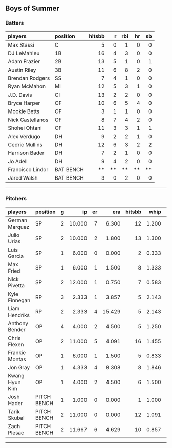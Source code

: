 ## Boys of Summer

### Batters

 
|players          |position  | hitsbb|  r| rbi| hr| sb| 
|:----------------|:---------|------:|--:|---:|--:|--:| 
|Max Stassi       |C         |      5|  0|   1|  0|  0| 
|DJ LeMahieu      |1B        |     16|  4|   3|  0|  0| 
|Adam Frazier     |2B        |     13|  5|   1|  0|  1| 
|Austin Riley     |3B        |     11|  6|   8|  2|  0| 
|Brendan Rodgers  |SS        |      7|  4|   1|  0|  0| 
|Ryan McMahon     |MI        |     12|  5|   3|  1|  0| 
|J.D. Davis       |CI        |     13|  2|   2|  0|  0| 
|Bryce Harper     |OF        |     10|  6|   5|  4|  0| 
|Mookie Betts     |OF        |      3|  1|   1|  0|  0| 
|Nick Castellanos |OF        |      8|  7|   4|  2|  0| 
|Shohei Ohtani    |OF        |     11|  3|   3|  1|  1| 
|Alex Verdugo     |DH        |      9|  2|   2|  1|  0| 
|Cedric Mullins   |DH        |     12|  6|   3|  2|  2| 
|Harrison Bader   |DH        |      7|  2|   1|  0|  0| 
|Jo Adell         |DH        |      9|  4|   2|  0|  0| 
|Francisco Lindor |BAT BENCH |     **| **|  **| **| **| 
|Jared Walsh      |BAT BENCH |      3|  0|   2|  0|  0| 

* * *

### Pitchers

 
|players        |position    |  g|     ip| er|    era| hitsbb|  whip| so|  w| sv| 
|:--------------|:-----------|--:|------:|--:|------:|------:|-----:|--:|--:|--:| 
|German Marquez |SP          |  2| 10.000|  7|  6.300|     12| 1.200| 13|  1|  0| 
|Julio Urias    |SP          |  2| 10.000|  2|  1.800|     13| 1.300| 10|  0|  0| 
|Luis Garcia    |SP          |  1|  6.000|  0|  0.000|      2| 0.333|  8|  1|  0| 
|Max Fried      |SP          |  1|  6.000|  1|  1.500|      8| 1.333|  5|  1|  0| 
|Nick Pivetta   |SP          |  2| 12.000|  1|  0.750|      7| 0.583| 13|  1|  0| 
|Kyle Finnegan  |RP          |  3|  2.333|  1|  3.857|      5| 2.143|  1|  0|  1| 
|Liam Hendriks  |RP          |  2|  2.333|  4| 15.429|      5| 2.143|  7|  2|  0| 
|Anthony Bender |OP          |  4|  4.000|  2|  4.500|      5| 1.250|  5|  0|  1| 
|Chris Flexen   |OP          |  2| 11.000|  5|  4.091|     16| 1.455| 10|  0|  0| 
|Frankie Montas |OP          |  1|  6.000|  1|  1.500|      5| 0.833|  6|  0|  0| 
|Jon Gray       |OP          |  1|  4.333|  4|  8.308|      8| 1.846|  9|  0|  0| 
|Kwang Hyun Kim |OP          |  1|  4.000|  2|  4.500|      6| 1.500|  3|  0|  0| 
|Josh Hader     |PITCH BENCH |  1|  1.000|  0|  0.000|      1| 1.000|  3|  0|  0| 
|Tarik Skubal   |PITCH BENCH |  2| 11.000|  0|  0.000|     12| 1.091| 10|  2|  0| 
|Zach Plesac    |PITCH BENCH |  2| 11.667|  6|  4.629|     10| 0.857| 15|  1|  0| 


* * *


